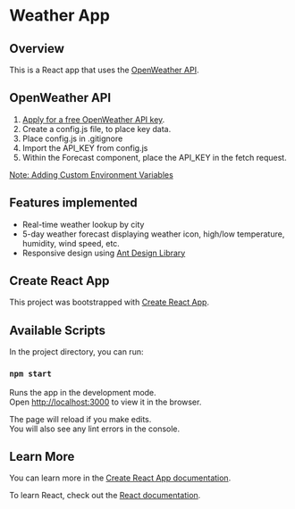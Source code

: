 # Weather App

## Overview

This is a React app that uses the [OpenWeather API](https://openweathermap.org/api).

## OpenWeather API

1.  [Apply for a free OpenWeather API key](https://openweathermap.org/api).
2.  Create a config.js file, to place key data.
3.  Place config.js in .gitignore
4.  Import the API_KEY from config.js
5.  Within the Forecast component, place the API_KEY in the fetch request.

[Note: Adding Custom Environment Variables](https://create-react-app.dev/docs/adding-custom-environment-variables/)

## Features implemented

- Real-time weather lookup by city
- 5-day weather forecast displaying weather icon, high/low temperature, humidity, wind speed, etc.
- Responsive design using [Ant Design Library](https://ant.design/docs/react/introduce)

## Create React App

This project was bootstrapped with [Create React App](https://github.com/facebook/create-react-app).

## Available Scripts

In the project directory, you can run:

### `npm start`

Runs the app in the development mode.\
Open [http://localhost:3000](http://localhost:3000) to view it in the browser.

The page will reload if you make edits.\
You will also see any lint errors in the console.

## Learn More

You can learn more in the [Create React App documentation](https://facebook.github.io/create-react-app/docs/getting-started).

To learn React, check out the [React documentation](https://reactjs.org/).

